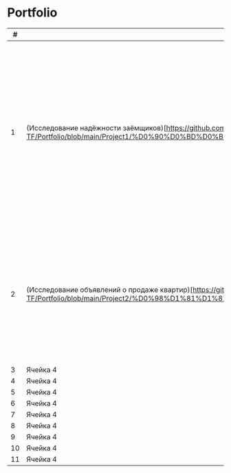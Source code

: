 # Portfolio
| # | Наименование проекта | Описание | Стек |
| ----------- | ----------- | ----------- | ----------- |
| 1    | (Исследование надёжности заёмщиков)[https://github.com/Irina-TF/Portfolio/blob/main/Project1/%D0%90%D0%BD%D0%B0%D0%BB%D0%B8%D0%B7%20%D1%81%D1%82%D0%B0%D1%82%D0%B8%D1%81%D1%82%D0%B8%D0%BA%D0%B8%20%D0%BE%20%D0%BF%D0%BB%D0%B0%D1%82%D1%91%D0%B6%D0%B5%D1%81%D0%BF%D0%BE%D1%81%D0%BE%D0%B1%D0%BD%D0%BE%D1%81%D1%82%D0%B8%20%D0%BA%D0%BB%D0%B8%D0%B5%D0%BD%D1%82%D0%BE%D0%B2%20.ipynb]    | Заказчик — кредитный отдел банка. Нужно разобраться, влияет ли семейное положение и количество детей клиента на факт погашения кредита в срок. Входные данные от банка — статистика о платёжеспособности клиентов. Результаты исследования будут учтены при построении модели кредитного скоринга — специальной системы, которая оценивает способность потенциального заёмщика вернуть кредит банку.    | pandas, warnings   |
| 2    | (Исследование объявлений о продаже квартир)[https://github.com/Irina-TF/Portfolio/blob/main/Project2/%D0%98%D1%81%D1%81%D0%BB%D0%B5%D0%B4%D0%BE%D0%B2%D0%B0%D0%BD%D0%B8%D0%B5%20%D0%BE%D0%B1%D1%8A%D1%8F%D0%B2%D0%BB%D0%B5%D0%BD%D0%B8%D0%B9%20%D0%BE%20%D0%BF%D1%80%D0%BE%D0%B4%D0%B0%D0%B6%D0%B5%20%D0%BA%D0%B2%D0%B0%D1%80%D1%82%D0%B8%D1%80.ipynb]    | Определение рыночной стоимости объектов недвижимости (на базе данных ресурса Яндекс.Недвижимость). Задача — установить параметры, которые в той или иной степени оказывают влиение на финальную стоимость. Это позволит построить автоматизированную систему: она отследит аномалии и мошенническую деятельность.    | pandas, matplotlib.pyplot    |
| 3    | Ячейка 4    | Ячейка 3    | Ячейка 4    |
| 4    | Ячейка 4    | Ячейка 3    | Ячейка 4    |
| 5    | Ячейка 4    | Ячейка 3    | Ячейка 4    |
| 6    | Ячейка 4    | Ячейка 3    | Ячейка 4    |
| 7    | Ячейка 4    | Ячейка 3    | Ячейка 4    |
| 8    | Ячейка 4    | Ячейка 3    | Ячейка 4    |
| 9    | Ячейка 4    | Ячейка 3    | Ячейка 4    |
| 10    | Ячейка 4    | Ячейка 3    | Ячейка 4    |
| 11    | Ячейка 4    | Ячейка 3    | Ячейка 4    |
